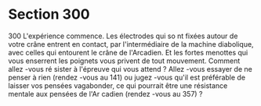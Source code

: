 # Section 300

300
L'expérience commence. Les électrodes qui so nt fixées autour de
votre crâne entrent en contact, par l'intermédiaire de la machine
diabolique, avec celles qui entourent le crâne de l'Arcadien. Et les
fortes menottes qui vous enserrent les poignets vous privent de
tout mouvement. Comment allez -vous ré sister à l'épreuve qui
vous attend ? Allez -vous essayer de ne penser à rien (rendez -vous
au 141) ou jugez -vous qu'il est préférable de laisser vos pensées
vagabonder, ce qui pourrait être une résistance mentale aux
pensées de l'Ar cadien (rendez -vous au 357) ?